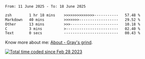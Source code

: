<!--START_SECTION:waka-->

```txt
From: 11 June 2025 - To: 18 June 2025

zsh        1 hr 18 mins    >>>>>>>>>>>>>>-----------   57.48 %
Markdown   40 mins         >>>>>>>------------------   29.52 %
Other      13 mins         >>>----------------------   10.18 %
C          3 mins          >------------------------   02.40 %
Text       0 secs          -------------------------   00.43 %
```

<!--END_SECTION:waka-->

<!-- [![grayxu's github stats](https://github-readme-stats.vercel.app/api?username=grayxu&count_private=true&show_icons=true)](https://github.com/grayxu) -->

Know more about me: [About - Gray's grind](https://www.grayxu.cn/).
<p align="left">
  <a href="https://wakatime.com/@c69eb31e-43a1-463f-8968-c3449e386f57"><img src="https://wakatime.com/badge/user/c69eb31e-43a1-463f-8968-c3449e386f57.svg" title="Total time coded since Feb 28 2023" /></a>
</p>

